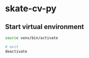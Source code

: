 # skate-cv-py

## Start virtual environment

```bash
source venv/bin/activate

# exit
deactivate
```
